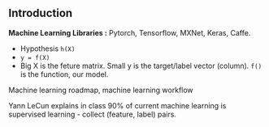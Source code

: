 ## Introduction

**Machine Learning Libraries :** Pytorch, Tensorflow, MXNet, Keras, Caffe. 

- Hypothesis `h(X)`
- `y = f(X)`
- Big X is the feture matrix. Small y is the target/label vector (column). `f()` is the function, our model. 

Machine learning roadmap, machine learning workflow

Yann LeCun explains in class 90% of current machine learning is supervised learning - collect (feature, label) pairs. 
